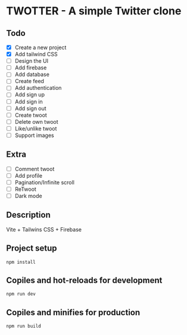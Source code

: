 # TWOTTER - A simple Twitter clone

## Todo

- [x] Create a new project
- [x] Add tailwind CSS
- [ ] Design the UI
- [ ] Add firebase
- [ ] Add database
- [ ] Create feed
- [ ] Add authentication
- [ ] Add sign up
- [ ] Add sign in
- [ ] Add sign out
- [ ] Create twoot
- [ ] Delete own twoot
- [ ] Like/unlike twoot
- [ ] Support images

## Extra

- [ ] Comment twoot
- [ ] Add profile
- [ ] Pagination/Infinite scroll
- [ ] ReTwoot
- [ ] Dark mode

## Description

Vite + Tailwins CSS + Firebase

## Project setup

```
npm install
```

## Copiles and hot-reloads for development

```
npm run dev
```

## Copiles and minifies for production

```
npm run build
```
